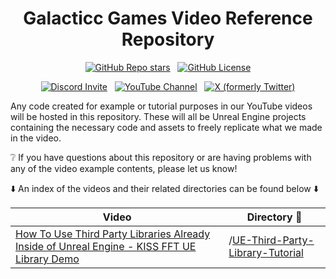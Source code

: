 <h1 align='center'>Galacticc Games Video Reference Repository</h1>

<p align='center'>
<a href="#"><img alt="GitHub Repo stars" src="https://img.shields.io/github/stars/GalacticcGames/Video-Reference?style=for-the-badge" /></a>
&nbsp;
<a href="https://github.com/GalacticcGames/Video-Reference/blob/main/LICENSE"><img alt="GitHub License" src="https://img.shields.io/github/license/GalacticcGames/Video-Reference?style=for-the-badge" /></a>
</p>


<p align='center'>
<a href="https://discord.gg/usmH9mZGVe"><img alt="Discord Invite" src="https://dcbadge.limes.pink/api/server/https://discord.gg/usmH9mZGVe" /></a>
&nbsp;
<a href="https://www.youtube.com/@GalacticcGamesStudio"><img alt="YouTube Channel" src="https://img.shields.io/youtube/channel/subscribers/UCrKw_hPoQ0UZV4IgOnmlmEw?style=for-the-badge&logo=YouTube&logoColor=red" /></a>
&nbsp;
<a href="https://x.com/GalacticcGames"><img alt="X (formerly Twitter)" src="https://img.shields.io/twitter/follow/GalacticcGames?style=for-the-badge&logo=x&logoColor=white" /></a>
</p>

Any code created for example or tutorial purposes in our YouTube videos will be hosted in this repository. These will all be Unreal Engine projects containing the necessary code and assets to freely replicate what we made in the video.

❔ If you have questions about this repository or are having problems with any of the video example contents, please let us know!

⬇️ An index of the videos and their related directories can be found below ⬇️

Video | Directory 📂
|------|------|
| <a href="https://youtu.be/mnzqI2qs898">How To Use Third Party Libraries Already Inside of Unreal Engine - KISS FFT UE Library Demo</a> | /<a href="https://github.com/GalacticcGames/Video-Reference/tree/main/UE-Third-Party-Library-Tutorial">UE-Third-Party-Library-Tutorial</a> |
